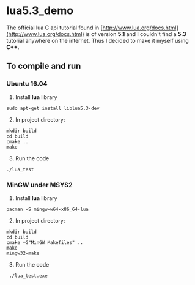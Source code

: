 # lua5.3_demo
The official lua C api tutorial found in [http://www.lua.org/docs.html](http://www.lua.org/docs.html) is of version **5.1** and I couldn't find a **5.3** tutorial anywhere on the internet. Thus I decided to make it myself using **C++**.

## To compile and run
### **Ubuntu 16.04**
1. Install **lua** library
```
sudo apt-get install liblua5.3-dev
```

2. In project directory:
```
mkdir build
cd build
cmake ..
make
```

3. Run the code
```
./lua_test
```

### MinGW under MSYS2
1. Install **lua** library
```
pacman -S mingw-w64-x86_64-lua
```

2. In project directory:
```
mkdir build
cd build
cmake –G"MinGW Makefiles" ..
make
mingw32-make
```

3. Run the code
```
 ./lua_test.exe
```
